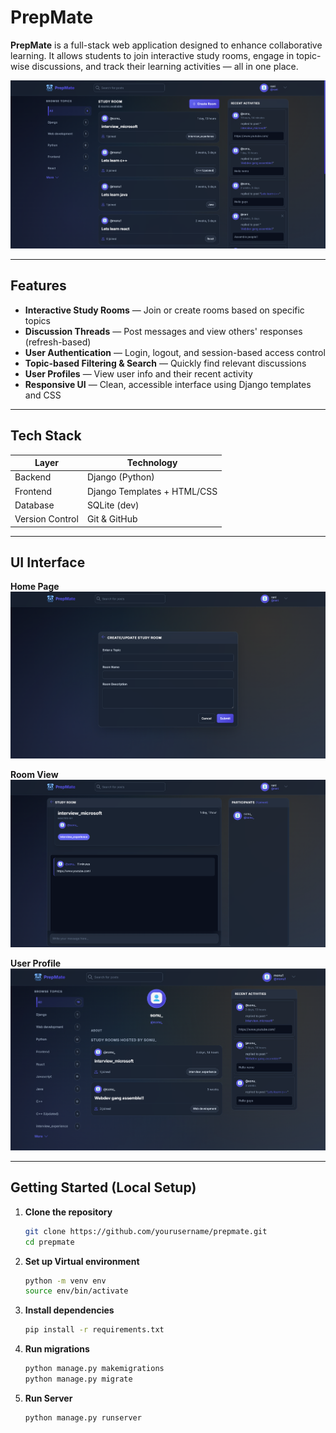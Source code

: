 # PrepMate
**PrepMate** is a full-stack web application designed to enhance collaborative learning. It allows students to join interactive study rooms, engage in topic-wise discussions, and track their learning activities — all in one place.

![PrepMate Screenshot](HomePage.png)

---

## Features

- **Interactive Study Rooms** — Join or create rooms based on specific topics
- **Discussion Threads** — Post messages and view others' responses (refresh-based)
- **User Authentication** — Login, logout, and session-based access control
- **Topic-based Filtering & Search** — Quickly find relevant discussions
- **User Profiles** — View user info and their recent activity
- **Responsive UI** — Clean, accessible interface using Django templates and CSS

---

## Tech Stack

| Layer        | Technology         |
|-------------|--------------------|
| Backend      | Django (Python)    |
| Frontend     | Django Templates + HTML/CSS |
| Database     | SQLite (dev)       |
| Version Control | Git & GitHub    |

---

## UI Interface
**Home Page**
![Home](LoginPage.png) 

**Room View**
![Room](RoomView.png) 

**User Profile**
![User](UserProfile.png) 


---

## Getting Started (Local Setup)

1. **Clone the repository**
   ```bash
   git clone https://github.com/yourusername/prepmate.git
   cd prepmate
2. **Set up Virtual environment**
   ```bash
   python -m venv env
   source env/bin/activate
4. **Install dependencies**
   ```bash
   pip install -r requirements.txt
6. **Run migrations**
   ```bash
   python manage.py makemigrations
   python manage.py migrate
8. **Run Server**
   ```bash
   python manage.py runserver
